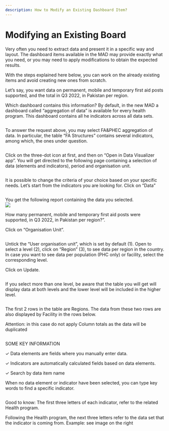 ```yaml
---
description: How to Modify an Existing Dashboard Item?
---
```


# Modifying an Existing Board

Very often you need to extract data and present it in a specific way and layout. The dashboard items available in the MAD may provide exactly what you need, or you may need to apply modifications to obtain the expected results.&#x20;

With the steps explained here below, you can work on the already existing items and avoid creating new  ones from scratch.&#x20;

Let’s say, you want data on permanent, mobile and temporary first aid posts supported, and   the total in Q3 2022, in Pakistan per region.&#x20;

Which dashboard contains this information? By default, in the new MAD a dashboard called “aggregation of data” is available for every health program. This dashboard contains all he indicators across all data sets.&#x20;

<figure><img src="../../../../.gitbook/assets/image (22).png" alt=""><figcaption></figcaption></figure>

&#x20;To answer the request above, you may select FA\&PHEC aggregation of data. In particular, the table “FA Structures” contains several indicators, among which, the ones under question.

<figure><img src="../../../../.gitbook/assets/image (56).png" alt=""><figcaption></figcaption></figure>

Click on the three-dot icon at first, and then on “Open in Data Visualizer app”. You will get directed to the following page containing a selection of data (elements and indicators), period and organisation unit.&#x20;

<figure><img src="../../../../.gitbook/assets/image (57).png" alt=""><figcaption></figcaption></figure>

It is possible to change the criteria of your choice based on your specific needs. Let’s start from the indicators   you are looking for. Click on “Data”&#x20;

<figure><img src="../../../../.gitbook/assets/image (58).png" alt=""><figcaption></figcaption></figure>

You get the following report containing the data you selected. \
![](<../../../../.gitbook/assets/image (59).png>)

How many permanent, mobile and temporary first aid posts were supported, in Q3 2022, in Pakistan per region?”.&#x20;

Click on “Organisation Unit”.&#x20;

<figure><img src="../../../../.gitbook/assets/image (60).png" alt=""><figcaption></figcaption></figure>

Untick the “User organisation unit”, which is set by default (1). Open to select a level (2), click on “Region” (3), to see data per region in the country. In case you want to see data per population (PHC only) or facility, select the corresponding level.&#x20;

Click on Update.&#x20;

<figure><img src="../../../../.gitbook/assets/image (61).png" alt=""><figcaption></figcaption></figure>

If you select more than one level, be aware that the table you will get will display data at both levels and the lower level will be included in the higher level.&#x20;

<figure><img src="../../../../.gitbook/assets/image (62).png" alt=""><figcaption></figcaption></figure>

The first 2 rows in the table are Regions. The data from these two rows are also displayed by Facility in the rows below.&#x20;

Attention: in this case do not apply Column totals as the data will be duplicated&#x20;

<figure><img src="../../../../.gitbook/assets/image (63).png" alt=""><figcaption></figcaption></figure>

SOME KEY INFORMATION

✓ Data elements are fields where you manually enter data.

✓ Indicators are automatically calculated fields based on data elements.&#x20;

✓ Search by data item name&#x20;

When no data element or indicator have been selected, you can type key words to find a specific indicator.&#x20;

<figure><img src="../../../../.gitbook/assets/image (23).png" alt=""><figcaption></figcaption></figure>

Good to know: The first three letters of each indicator, refer to the related Health program.&#x20;

Following the Health program, the next three letters refer to the data set that the indicator is coming from. Example: see image on the right
